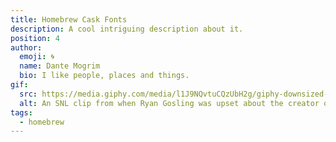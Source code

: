 ```yaml
---
title: Homebrew Cask Fonts
description: A cool intriguing description about it.
position: 4
author:
  emoji: 🌀
  name: Dante Mogrim
  bio: I like people, places and things.
gif:
  src: https://media.giphy.com/media/l1J9NQvtuCQzUbH2g/giphy-downsized-large.gif
  alt: An SNL clip from when Ryan Gosling was upset about the creator of Avatar choosing Papyrus as their main font.
tags:
  - homebrew
---
```


